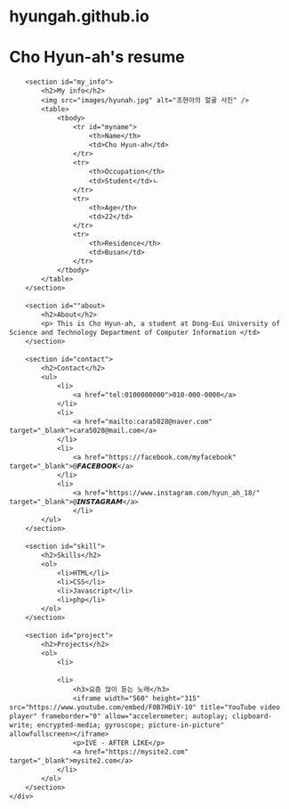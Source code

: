 # hyungah.github.io

<!DOCTYPE html>
<html lang="ko">
<head>
    <meta charset="UTF-8">
    <title>Cho Hyun-ah's resume</title>
    <link rel="stylesheet" href="css/style.css">
</head>
<body>
    <div class="wrapper">
        <h1>Cho Hyun-ah's resume</h1> 
    
        <section id="my_info">
            <h2>My info</h2> 
            <img src="images/hyunah.jpg" alt="조현아의 얼굴 사진" />
            <table>
                <tbody>
                    <tr id="myname">
                        <th>Name</th>
                        <td>Cho Hyun-ah</td>
                    </tr>
                    <tr>
                        <th>Occupation</th>
                        <td>Student</td>ㄴ
                    </tr>
                    <tr>
                        <th>Age</th>
                        <td>22</td>
                    </tr>
                    <tr>
                        <th>Residence</th>
                        <td>Busan</td>
                    </tr>
                </tbody>
            </table>
        </section>
            
        <section id=""about>
            <h2>About</h2>
            <p> This is Cho Hyun-ah, a student at Dong-Eui University of Science and Technology Department of Computer Information </td>
		</section>
        
        <section id="contact">
            <h2>Contact</h2>
            <ul>
                <li>
                    <a href="tel:0100000000">010-000-0000</a>
                </li>
                <li>
                    <a href="mailto:cara5028@naver.com" target="_blank">cara5028@mail.com</a>
                </li>
                <li>
                    <a href="https://facebook.com/myfacebook" target="_blank">@𝙁𝘼𝘾𝙀𝘽𝙊𝙊𝙆</a>
                </li>
                <li>
                    <a href="https://www.instagram.com/hyun_ah_18/" target="_blank">@𝙄𝙉𝙎𝙏𝘼𝙂𝙍𝘼𝙈</a>
                    </li>
            </ul>  
        </section>
        
        <section id="skill">
            <h2>Skills</h2>
            <ol>
                <li>HTML</li>
                <li>CSS</li>
                <li>Javascript</li>
                <li>php</li>
            </ol>
        </section>
        
        <section id="project">
            <h2>Projects</h2>
            <ol>
                <li>
                    
                <li>
                    <h3>요즘 많이 듣는 노래</h3>
                    <iframe width="560" height="315" src="https://www.youtube.com/embed/F0B7HDiY-10" title="YouTube video player" frameborder="0" allow="accelerometer; autoplay; clipboard-write; encrypted-media; gyroscope; picture-in-picture" allowfullscreen></iframe>
                    <p>IVE - AFTER LIKE</p>
                    <a href="https://mysite2.com" target="_blank">mysite2.com</a>
                </li>
            </ol>    
        </section>
    </div>
    

</body>
</html>
